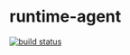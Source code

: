 # runtime-agent

[![build status](https://gitlab.com/runtime-hq/runtime-agent/badges/main/pipeline.svg)](https://gitlab.com/runtime-hq/runtime-agent/commits/main)
